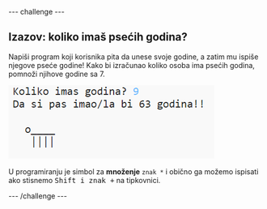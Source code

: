 --- challenge ---

## Izazov: koliko imaš psećih godina?

Napiši program koji korisnika pita da unese svoje godine, a zatim mu ispiše njegove pseće godine! Kako bi izračunao koliko osoba ima psećih godina, pomnoži njihove godine sa 7.

![screenshot](images/me-dog-years.png)

U programiranju je simbol za **množenje** `znak *` i obično ga možemo ispisati ako stisnemo <kbd>Shift i znak +</kbd> na tipkovnici.

--- /challenge ---